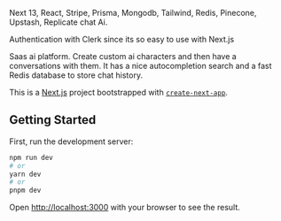 Next 13, React, Stripe, Prisma, Mongodb, Tailwind, Redis, Pinecone, Upstash, Replicate chat Ai.

Authentication with Clerk since its so easy to use with Next.js

Saas ai platform. 
Create custom ai characters and then have a conversations with them.
It has a nice autocompletion search and a fast Redis database to store chat history.

This is a [Next.js](https://nextjs.org/) project bootstrapped with [`create-next-app`](https://github.com/vercel/next.js/tree/canary/packages/create-next-app).
## Getting Started
First, run the development server:
```bash
npm run dev
# or
yarn dev
# or
pnpm dev
```
Open [http://localhost:3000](http://localhost:3000) with your browser to see the result.
